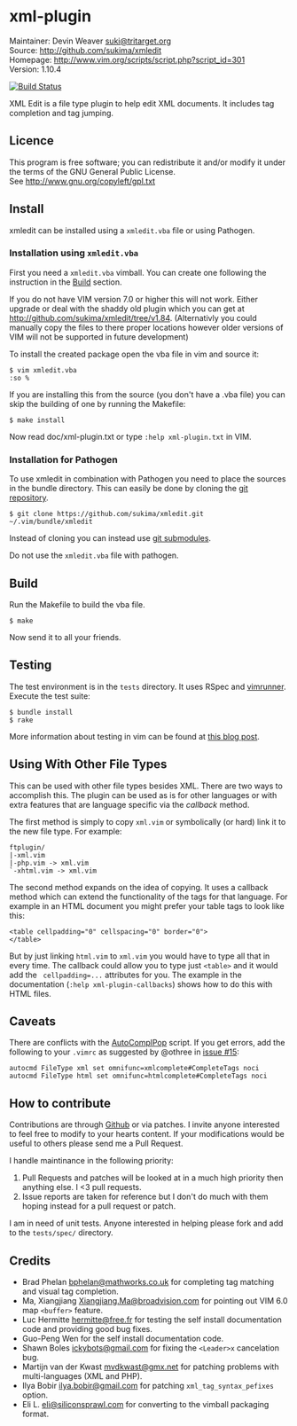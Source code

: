 xml-plugin
==========
Maintainer: Devin Weaver <suki@tritarget.org>  
Source: <http://github.com/sukima/xmledit>  
Homepage: <http://www.vim.org/scripts/script.php?script_id=301>  
Version: 1.10.4

[![Build Status](https://travis-ci.org/sukima/xmledit.png?branch=master)](https://travis-ci.org/sukima/xmledit)

XML Edit is a file type plugin to help edit XML documents.
It includes tag completion and tag jumping.

Licence
-------
This program is free software; you can redistribute it
and/or modify it under the terms of the GNU General Public
License.  
See <http://www.gnu.org/copyleft/gpl.txt>

Install
-------

xmledit can be installed using a `xmledit.vba` file or using Pathogen.

### Installation using `xmledit.vba`

First you need a `xmledit.vba` vimball. You can create one following the
instruction in the [Build](#build) section.

If you do not have VIM version 7.0 or higher this will not work. Either upgrade
or deal with the shaddy old plugin which you can get at
<http://github.com/sukima/xmledit/tree/v1.84>. (Alternativly you could manually
copy the files to there proper locations however older versions of VIM will not
be supported in future development)

To install the created package open the vba file in vim and source it:

    $ vim xmledit.vba
    :so %

If you are installing this from the source (you don't have a .vba file) you can
skip the building of one by running the Makefile:

    $ make install

Now read doc/xml-plugin.txt or type `:help xml-plugin.txt` in VIM.

### Installation for Pathogen

To use xmledit in combination with Pathogen you need to place the sources in the
bundle directory. This can easily be done by cloning the [git repository][1].

    $ git clone https://github.com/sukima/xmledit.git ~/.vim/bundle/xmledit

Instead of cloning you can instead use [git submodules][2].

Do not use the `xmledit.vba` file with pathogen.


Build
-----
Run the Makefile to build the vba file.

    $ make

Now send it to all your friends.

Testing
-------
The test environment is in the `tests` directory. It uses RSpec and
[vimrunner](https://github.com/AndrewRadev/vimrunner). Execute the test suite:

    $ bundle install
    $ rake

More information about testing in vim can be found at
[this blog post](http://mudge.name/2012/04/18/testing-vim-plugins-on-travis-ci-with-rspec-and-vimrunner.html).

Using With Other File Types
---------------------------
This can be used with other file types besides XML. There are two ways to
accomplish this. The plugin can be used as is for other languages or with extra
features that are language specific via the _callback_ method.

The first method is simply to copy `xml.vim` or symbolically (or hard) link it
to the new file type. For example:

    ftplugin/
    |-xml.vim
    |-php.vim -> xml.vim
    `-xhtml.vim -> xml.vim

The second method expands on the idea of copying. It uses a callback method
which can extend the functionality of the tags for that language. For example
in an HTML document you might prefer your table tags to look like this:

    <table cellpadding="0" cellspacing="0" border="0">
    </table>

But by just linking `html.vim` to `xml.vim` you would have to type all that in
every time. The callback could allow you to type just `<table>` and it would
add the ` cellpadding=...` attributes for you. The example in the documentation
(`:help xml-plugin-callbacks`) shows how to do this with HTML files.

Caveats
-------
There are conflicts with the [AutoComplPop][3] script. If you get errors, add
the following to your `.vimrc` as suggested by @othree in [issue #15][4]:

    autocmd FileType xml set omnifunc=xmlcomplete#CompleteTags noci
    autocmd FileType html set omnifunc=htmlcomplete#CompleteTags noci

How to contribute
-----------------

Contributions are through [Github][1] or via patches. I invite anyone
interested to feel free to modify to your hearts content. If your modifications
would be useful to others please send me a Pull Request.

I handle maintinance in the following priority:

1. Pull Requests and patches will be looked at in a much high priority then
   anything else. I <3 pull requests.
2. Issue reports are taken for reference but I don't do much with them hoping
   instead for a pull request or patch.

I am in need of unit tests. Anyone interested in helping please fork and add to
the `tests/spec/` directory.

Credits
-------
* Brad Phelan <bphelan@mathworks.co.uk>
  for completing tag matching and visual tag completion.
* Ma, Xiangjiang <Xiangjiang.Ma@broadvision.com> for
  pointing out VIM 6.0 map `<buffer>` feature.
* Luc Hermitte <hermitte@free.fr> for testing the self
  install documentation code and providing good bug fixes.
* Guo-Peng Wen for the self install documentation code.
* Shawn Boles <ickybots@gmail.com> for fixing the
  `<Leader>x` cancelation bug. 
* Martijn van der Kwast <mvdkwast@gmx.net> for patching
  problems with multi-languages (XML and PHP).
* Ilya Bobir <ilya.bobir@gmail.com> for patching
  `xml_tag_syntax_pefixes` option.
* Eli L. <eli@siliconsprawl.com> for converting to the
  vimball packaging format.

[1]: http://github.com/sukima/xmledit
[2]: http://www.kernel.org/pub/software/scm/git/docs/git-submodule.html
[3]: http://www.vim.org/scripts/script.php?script_id=1879
[4]: https://github.com/sukima/xmledit/issues/15

<!-- vim:set ai et ts=8 sw=4: -->
